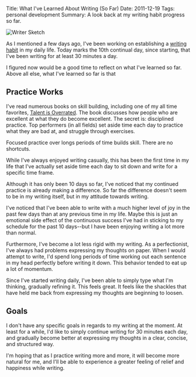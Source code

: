 Title: What I've Learned About Writing (So Far)
Date: 2011-12-19
Tags: personal development
Summary: A look back at my writing habit progress so far.


![Writer Sketch][]


As I mentioned a few days ago, I've been working on establishing a
[writing habit][] in my daily life.  Today marks the 10th continual day, since
starting, that I've been writing for at least 30 minutes a day.

I figured now would be a good time to reflect on what I've learned so far.
Above all else, what I've learned so far is that


## Practice Works

I've read numerous books on skill building, including one of my all time
favorites, [Talent is Overrated][].  The book discusses how people who are
excellent at what they do become excellent.  The secret is: disciplined
practice.  Top performers (in all fields) set aside time each day to practice
what they are bad at, and struggle through exercises.

Focused practice over longs periods of time builds skill.  There are no
shortcuts.

While I've always enjoyed writing casually, this has been the first time in my
life that I've actually set aside time each day to sit down and write for a
specific time frame.

Although it has only been 10 days so far, I've noticed that my continued
practice is already making a difference.  So far the difference doesn't seem to
be in my writing itself, but in my attitude towards writing.

I've noticed that I've been able to write with a much higher level of joy in
the past few days than at any previous time in my life.  Maybe this is just an
emotional side effect of the continuous success I've had in sticking to my
schedule for the past 10 days--but I have been enjoying writing a lot more than
normal.

Furthermore, I've become a lot less rigid with my writing.  As a perfectionist,
I've always had problems expressing my thoughts on paper.  When I would attempt
to write, I'd spend long periods of time working out each sentence in my head
perfectly before writing it down.  This behavior tended to eat up a lot of
momentum.

Since I've started writing daily, I've been able to simply type what I'm
thinking, gradually refining it.  This feels great.  It feels like the shackles
that have held me back from expressing my thoughts are beginning to loosen.


## Goals

I don't have any specific goals in regards to my writing at the moment.  At
least for a while, I'd like to simply continue writing for 30 minutes each day,
and gradually become better at expressing my thoughts in a clear, concise, and
structured way.

I'm hoping that as I practice writing more and more, it will become more
natural for me, and I'll be able to experience a greater feeling of relief and
happiness while writing.


  [Writer Sketch]: {filename}/images/2011/writer-sketch.png "Writer Sketch"
  [writing habit]: {filename}/articles/2011/establishing-a-writing-habit.md "Establishing a Writing Habit"
  [Talent is Overrated]: http://www.amazon.com/gp/product/1591842948/ref=as_li_ss_tl?ie=UTF8&camp=1789&creative=390957&creativeASIN=1591842948&linkCode=as2&tag=rdegges-20 "Talent is Overrated"
